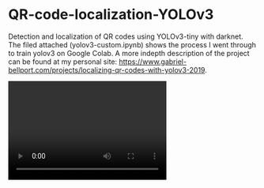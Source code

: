 # QR-code-localization-YOLOv3
Detection and localization of QR codes using YOLOv3-tiny with darknet. The filed attached (yolov3-custom.ipynb) shows the process I went through to train yolov3 on Google Colab. A more indepth description of the project can be found at my personal site: https://www.gabriel-bellport.com/projects/localizing-qr-codes-with-yolov3-2019. 

<video src="qr_detection_vid.mp4" width="320" height="200" controls preload></video>
